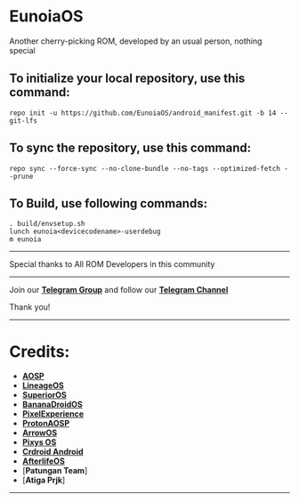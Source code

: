 EunoiaOS
====================
Another cherry-picking ROM, developed by an usual person, nothing special


To initialize your local repository, use this command:
-----------------------------------------------------

    repo init -u https://github.com/EunoiaOS/android_manifest.git -b 14 --git-lfs

To sync the repository, use this command:
-----------------------------------------

    repo sync --force-sync --no-clone-bundle --no-tags --optimized-fetch --prune

To Build, use following commands:
---------------------------------

    . build/envsetup.sh
    lunch eunoia<devicecodename>-userdebug
    m eunoia

---------------------------------------------------------------------------------------------------------

Special thanks to All ROM Developers in this community

---------------------------------------------------------------------------------------------------------

Join our [**Telegram Group**](https://t.me/EunoiaOS_chat) and follow our [**Telegram Channel**](https://t.me/EunoiaOS)

Thank you!

---------------------------------------------------------------------------------------------------------

# Credits:

- [**AOSP**](https://android.googlesource.com)
- [**LineageOS**](https://github.com/LineageOS)
- [**SuperiorOS**](https://github.com/SuperiorOS)
- [**BananaDroidOS**](https://github.com/bananadroid)
- [**PixelExperience**](https://github.com/PixelExperience)
- [**ProtonAOSP**](https://github.com/ProtonAOSP)
- [**ArrowOS**](https://github.com/ArrowOS)
- [**Pixys OS**](https://github.com/PixysOS)
- [**Crdroid Android**](https://github.com/crdroidandroid)
- [**AfterlifeOS**](https://github.com/AfterLifePrjkt13)
- [**Patungan Team**]
- [**Atiga Prjk**]

---------------------------------------------------------------------------------------------------------